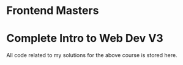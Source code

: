 # Frontend Masters

# Complete Intro to Web Dev V3

All code related to my solutions for the above course is stored here.
